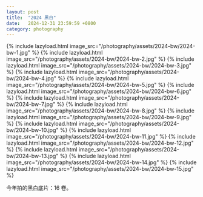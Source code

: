 ```yaml
---
layout: post
title:  "2024 黑白"
date:   2024-12-31 23:59:59 +0800
category: photography
---
```

{% include lazyload.html image_src="/photography/assets/2024-bw/2024-bw-1.jpg" %}
{% include lazyload.html image_src="/photography/assets/2024-bw/2024-bw-2.jpg" %}
{% include lazyload.html image_src="/photography/assets/2024-bw/2024-bw-3.jpg" %}
{% include lazyload.html image_src="/photography/assets/2024-bw/2024-bw-4.jpg" %}
{% include lazyload.html image_src="/photography/assets/2024-bw/2024-bw-5.jpg" %}
{% include lazyload.html image_src="/photography/assets/2024-bw/2024-bw-6.jpg" %}
{% include lazyload.html image_src="/photography/assets/2024-bw/2024-bw-7.jpg" %}
{% include lazyload.html image_src="/photography/assets/2024-bw/2024-bw-8.jpg" %}
{% include lazyload.html image_src="/photography/assets/2024-bw/2024-bw-9.jpg" %}
{% include lazyload.html image_src="/photography/assets/2024-bw/2024-bw-10.jpg" %}
{% include lazyload.html image_src="/photography/assets/2024-bw/2024-bw-11.jpg" %}
{% include lazyload.html image_src="/photography/assets/2024-bw/2024-bw-12.jpg" %}
{% include lazyload.html image_src="/photography/assets/2024-bw/2024-bw-13.jpg" %}
{% include lazyload.html image_src="/photography/assets/2024-bw/2024-bw-14.jpg" %}
{% include lazyload.html image_src="/photography/assets/2024-bw/2024-bw-15.jpg" %}


今年拍的黑白底片：16 卷。